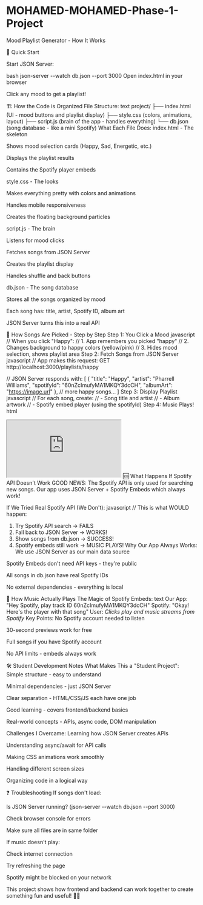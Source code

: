# MOHAMED-MOHAMED-Phase-1-Project


Mood Playlist Generator - How It Works

🚀 Quick Start

Start JSON Server:

bash
json-server --watch db.json --port 3000
Open index.html in your browser

Click any mood to get a playlist!

🏗️ How the Code is Organized
File Structure:
text
project/
├── index.html     (UI - mood buttons and playlist display)
├── style.css      (colors, animations, layout)
├── script.js      (brain of the app - handles everything)
└── db.json        (song database - like a mini Spotify)
What Each File Does:
index.html - The skeleton

Shows mood selection cards (Happy, Sad, Energetic, etc.)

Displays the playlist results

Contains the Spotify player embeds

style.css - The looks

Makes everything pretty with colors and animations

Handles mobile responsiveness

Creates the floating background particles

script.js - The brain

Listens for mood clicks

Fetches songs from JSON Server

Creates the playlist display

Handles shuffle and back buttons

db.json - The song database

Stores all the songs organized by mood

Each song has: title, artist, Spotify ID, album art

JSON Server turns this into a real API

🔄 How Songs Are Picked - Step by Step
Step 1: You Click a Mood
javascript
// When you click "Happy":
// 1. App remembers you picked "happy"
// 2. Changes background to happy colors (yellow/pink)
// 3. Hides mood selection, shows playlist area
Step 2: Fetch Songs from JSON Server
javascript
// App makes this request:
GET http://localhost:3000/playlists/happy

// JSON Server responds with:
[
  {
    "title": "Happy",
    "artist": "Pharrell Williams", 
    "spotifyId": "60nZcImufyMA1MKQY3dcCH",
    "albumArt": "https://image.url"
  },
  // more happy songs...
]
Step 3: Display Playlist
javascript
// For each song, create:
// - Song title and artist
// - Album artwork
// - Spotify embed player (using the spotifyId)
Step 4: Music Plays!
html
<!-- Spotify embed player -->
<iframe src="https://open.spotify.com/embed/track/60nZcImufyMA1MKQY3dcCH">
</iframe>
🆘 What Happens If Spotify API Doesn't Work
GOOD NEWS: The Spotify API is only used for searching new songs. Our app uses JSON Server + Spotify Embeds which always work!

If We Tried Real Spotify API (We Don't):
javascript
// This is what WOULD happen:
1. Try Spotify API search → FAILS
2. Fall back to JSON Server → WORKS!
3. Show songs from db.json → SUCCESS!
4. Spotify embeds still work → MUSIC PLAYS!
Why Our App Always Works:
We use JSON Server as our main data source

Spotify Embeds don't need API keys - they're public

All songs in db.json have real Spotify IDs

No external dependencies - everything is local

🎵 How Music Actually Plays
The Magic of Spotify Embeds:
text
Our App: "Hey Spotify, play track ID 60nZcImufyMA1MKQY3dcCH"
Spotify: "Okay! Here's the player with that song"
User: *Clicks play and music streams from Spotify*
Key Points:
No Spotify account needed to listen

30-second previews work for free

Full songs if you have Spotify account

No API limits - embeds always work

🛠️ Student Development Notes
What Makes This a "Student Project":
Simple structure - easy to understand

Minimal dependencies - just JSON Server

Clear separation - HTML/CSS/JS each have one job

Good learning - covers frontend/backend basics

Real-world concepts - APIs, async code, DOM manipulation

Challenges I Overcame:
Learning how JSON Server creates APIs

Understanding async/await for API calls

Making CSS animations work smoothly

Handling different screen sizes

Organizing code in a logical way

❓ Troubleshooting
If songs don't load:

Is JSON Server running? (json-server --watch db.json --port 3000)

Check browser console for errors

Make sure all files are in same folder

If music doesn't play:

Check internet connection

Try refreshing the page

Spotify might be blocked on your network

This project shows how frontend and backend can work together to create something fun and useful! 🎵✨

